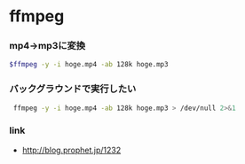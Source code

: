 # ffmpeg



### mp4→mp3に変換

```bash
$ffmpeg -y -i hoge.mp4 -ab 128k hoge.mp3 
```

### バックグラウンドで実行したい

```bash
 ffmpeg -y -i hoge.mp4 -ab 128k hoge.mp3 > /dev/null 2>&1
```


### link

* http://blog.prophet.jp/1232
